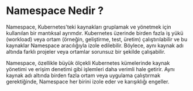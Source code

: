 # Namespace Nedir ?

Namespace, Kubernetes'teki kaynakları gruplamak ve yönetmek için kullanılan bir mantıksal ayrımdır.
Kubernetes üzerinde birden fazla iş yükü (workload) veya ortam (örneğin, geliştirme, test, üretim) çalıştırılabilir ve
bu
kaynaklar Namespace aracılığıyla izole edilebilir. Böylece, aynı kaynak adı altında farklı projeler veya ortamlar
sorunsuz
bir şekilde çalışabilir.

Namespace, özellikle büyük ölçekli Kubernetes kümelerinde kaynak yönetimi ve erişim denetimi gibi işlemleri daha verimli
hale getirir. Aynı kaynak adı altında birden fazla ortam veya uygulama çalıştırmak gerektiğinde, Namespace her birini
izole eder ve karışıklığı engeller.